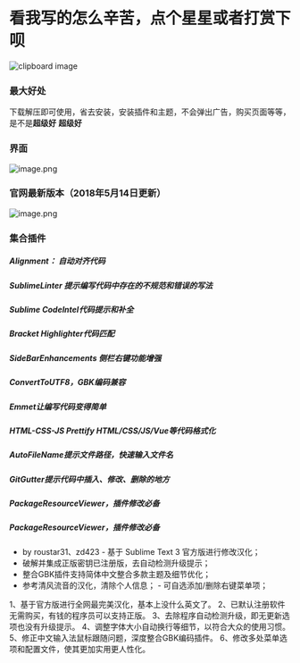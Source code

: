 # 看我写的怎么辛苦，点个星星或者打赏下呗
![clipboard image](https://user-images.githubusercontent.com/31888710/43787183-0402c67a-9a9d-11e8-8d44-1e8a02899d39.jpg)

### 最大好处
下载解压即可使用，省去安装，安装插件和主题，不会弹出广告，购买页面等等，是不是**超级好** **超级好**

### 界面
![image.png](https://upload-images.jianshu.io/upload_images/6206911-7f1a0bc925f063d2.png?imageMogr2/auto-orient/strip%7CimageView2/2/w/1240)

### 官网最新版本（2018年5月14日更新）
![image.png](https://upload-images.jianshu.io/upload_images/6206911-bba8b4eda6039163.png?imageMogr2/auto-orient/strip%7CimageView2/2/w/1240)
### 集合插件
##### Alignment： 自动对齐代码
##### SublimeLinter 提示编写代码中存在的不规范和错误的写法
##### Sublime CodeIntel代码提示和补全
##### Bracket Highlighter代码匹配
##### SideBarEnhancements 侧栏右键功能增强
##### ConvertToUTF8，GBK编码兼容
##### Emmet让编写代码变得简单
##### HTML-CSS-JS Prettify HTML/CSS/JS/Vue等代码格式化
##### AutoFileName提示文件路径，快速输入文件名
##### GitGutter提示代码中插入、修改、删除的地方
##### PackageResourceViewer，插件修改必备
##### PackageResourceViewer，插件修改必备


 - by roustar31、zd423 - 基于 Sublime Text 3 官方版进行修改汉化；
 - 破解并集成正版密钥已注册版，去自动检测升级提示；
 - 整合GBK插件支持简体中文整合多款主题及细节优化；
 - 参考清风流音的汉化，清除个人信息； - 可自选添加/删除右键菜单项；

1、基于官方版进行全网最完美汉化，基本上没什么英文了。
2、已默认注册软件无需购买，有钱的程序员可以支持正版。
3、去除程序自动检测升级，即无更新选项也没有升级提示。
4、调整字体大小自动换行等细节，以符合大众的使用习惯。 
5、修正中文输入法鼠标跟随问题，深度整合GBK编码插件。 
6、修改多处菜单选项和配置文件，使其更加实用更人性化。



